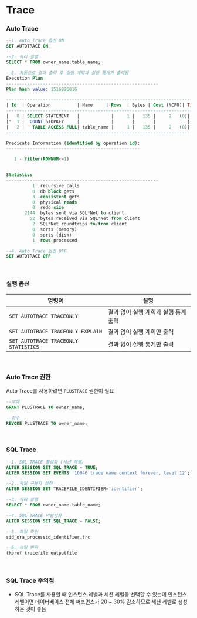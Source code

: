 Trace
===

### Auto Trace
```sql
--1. Auto Trace 옵션 ON
SET AUTOTRACE ON

--2. 쿼리 실행
SELECT * FROM owner_name.table_name;

--3. 자동으로 결과 출력 후 실행 계획과 실행 통계가 출력됨
Execution Plan
----------------------------------------------------------
Plan hash value: 1516826816

-------------------------------------------------------------------------------
| Id  | Operation          | Name     | Rows  | Bytes | Cost (%CPU)| Time     |
-------------------------------------------------------------------------------
|   0 | SELECT STATEMENT   |            |     1 |   135 |     2   (0)| 00:00:01 |
|*  1 |  COUNT STOPKEY     |            |       |       |            |          |
|   2 |   TABLE ACCESS FULL| table_name |     1 |   135 |     2   (0)| 00:00:01 |
-------------------------------------------------------------------------------

Predicate Information (identified by operation id):
---------------------------------------------------

   1 - filter(ROWNUM<=1)


Statistics
----------------------------------------------------------
          1  recursive calls
          0  db block gets
          3  consistent gets
          0  physical reads
          0  redo size
       2144  bytes sent via SQL*Net to client
         52  bytes received via SQL*Net from client
          2  SQL*Net roundtrips to/from client
          0  sorts (memory)
          0  sorts (disk)
          1  rows processed

--4. Auto Trace 옵션 OFF
SET AUTOTRACE OFF
```

<br>

### 실행 옵션
|명령어|설명|
|-|-|
|`SET AUTOTRACE TRACEONLY`|결과 없이 실행 계획과 실행 통계 출력|
|`SET AUTOTRACE TRACEONLY EXPLAIN`|결과 없이 실행 계획만 출력|
|`SET AUTOTRACE TRACEONLY STATISTICS`|결과 없이 실행 통계만 출력|

<br>

### Auto Trace 권한
Auto Trace를 사용하려면 `PLUSTRACE` 권한이 필요
```sql
--부여
GRANT PLUSTRACE TO owner_name;

--회수
REVOKE PLUSTRACE TO owner_name;
```

<br>

### SQL Trace
```sql
--1. SQL TRACE 활성화 (세션 레벨)
ALTER SESSION SET SQL_TRACE = TRUE;
ALTER SESSION SET EVENTS '10046 trace name context forever, level 12';

--2. 파일 구분자 설정
ALTER SESSION SET TRACEFILE_IDENTIFIER='identifier';

--3. 쿼리 실행
SELECT * FROM owner_name.table_name;

--4. SQL TRACE 비활성화
ALTER SESSION SET SQL_TRACE = FALSE;

--5. 파일 확인
sid_ora_processid_identifier.trc 

--6. 파일 변환
tkprof tracefile outputfile
```

<br>

### SQL Trace 주의점
* SQL Trace를 사용할 때 인스턴스 레벨과 세션 레벨을 선택할 수 있는데 인스턴스 레벨이면 데이터베이스 전체 퍼포먼스가 20 ~ 30% 감소하므로 세션 레벨로 생성하는 것이 좋음

<br>
